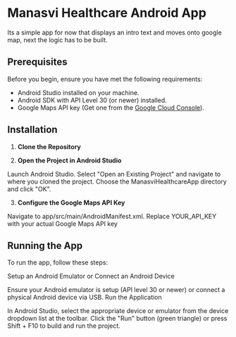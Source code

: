 # Manasvi Healthcare Android App

Its a simple app for now that displays an intro text and moves onto google map, next the logic has to be built.

## Prerequisites

Before you begin, ensure you have met the following requirements:

- Android Studio installed on your machine.
- Android SDK with API Level 30 (or newer) installed.
- Google Maps API key (Get one from the [Google Cloud Console](https://console.cloud.google.com/google/maps-apis/overview)).

## Installation

1. **Clone the Repository**

2. **Open the Project in Android Studio**

Launch Android Studio.
Select "Open an Existing Project" and navigate to where you cloned the project.
Choose the ManasviHealthcareApp directory and click "OK".

3. **Configure the Google Maps API Key**

Navigate to app/src/main/AndroidManifest.xml.
Replace YOUR_API_KEY with your actual Google Maps API key

## Running the App
To run the app, follow these steps:

Setup an Android Emulator or Connect an Android Device

Ensure your Android emulator is setup (API level 30 or newer) or connect a physical Android device via USB.
Run the Application

In Android Studio, select the appropriate device or emulator from the device dropdown list at the toolbar.
Click the "Run" button (green triangle) or press Shift + F10 to build and run the project.

